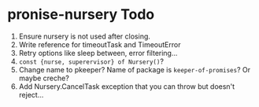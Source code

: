 # pronise-nursery Todo

1. Ensure nursery is not used after closing.
1. Write reference for timeoutTask and TimeoutError
1. Retry options like sleep between, error filtering...
1. `const {nurse, superervisor} of Nursery()`?
1. Change name to pkeeper? Name of package is `keeper-of-promises`? Or maybe creche?
1. Add Nursery.CancelTask exception that you can throw but doesn't reject...

